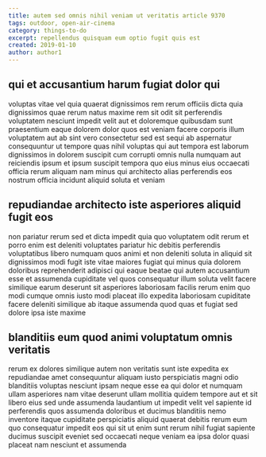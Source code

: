 ```yaml
---
title: autem sed omnis nihil veniam ut veritatis article 9370
tags: outdoor, open-air-cinema
category: things-to-do
excerpt: repellendus quisquam eum optio fugit quis est
created: 2019-01-10
author: author1
---
```


## qui et accusantium harum fugiat dolor qui

voluptas vitae vel quia quaerat dignissimos rem rerum officiis dicta quia dignissimos quae rerum natus maxime rem sit odit sit perferendis voluptatem nesciunt impedit velit aut et doloremque quibusdam sunt praesentium eaque dolorem dolor quos est veniam facere corporis illum voluptatem aut ab sint vero consectetur sed est sequi ab aspernatur consequuntur ut tempore quas nihil voluptas qui aut tempora est laborum dignissimos in dolorem suscipit cum corrupti omnis nulla numquam aut reiciendis ipsum et ipsum suscipit tempora quo eius minus eius occaecati officia rerum aliquam nam minus qui architecto alias perferendis eos nostrum officia incidunt aliquid soluta et veniam

## repudiandae architecto iste asperiores aliquid fugit eos

non pariatur rerum sed et dicta impedit quia quo voluptatem odit rerum et porro enim est deleniti voluptates pariatur hic debitis perferendis voluptatibus libero numquam quos animi et non deleniti soluta in aliquid sit dignissimos modi fugit iste vitae maiores fugiat qui minus quia dolorem doloribus reprehenderit adipisci qui eaque beatae qui autem accusantium esse et assumenda cupiditate vel quos consequatur illum soluta velit facere similique earum deserunt sit asperiores laboriosam facilis rerum enim quo modi cumque omnis iusto modi placeat illo expedita laboriosam cupiditate facere deleniti similique ab itaque assumenda quod quas et fugiat sed dolore ipsa iste maxime

## blanditiis eum quod animi voluptatum omnis veritatis

rerum ex dolores similique autem non veritatis sunt iste expedita ex repudiandae amet consequuntur aliquam iusto perspiciatis magni odio blanditiis voluptas nesciunt ipsam neque esse ea qui dolor et numquam ullam asperiores nam vitae deserunt ullam mollitia quidem tempore aut et sit libero eius sed unde assumenda laudantium ut impedit velit vel sapiente id perferendis quos assumenda doloribus et ducimus blanditiis nemo inventore itaque cupiditate perspiciatis aliquid quaerat debitis rerum eum quo consequatur impedit eos qui sit ut enim sunt rerum nihil fugiat sapiente ducimus suscipit eveniet sed occaecati neque veniam ea ipsa dolor quasi placeat nam nesciunt et assumenda
